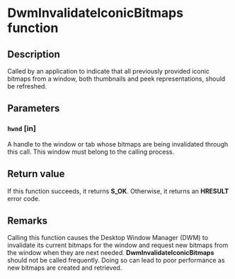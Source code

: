 # DwmInvalidateIconicBitmaps function

## Description

Called by an application to indicate that all previously provided iconic bitmaps from a window, both thumbnails and peek representations, should be refreshed.

## Parameters

### `hwnd` [in]

A handle to the window or tab whose bitmaps are being invalidated through this call. This window must belong to the calling process.

## Return value

If this function succeeds, it returns **S_OK**. Otherwise, it returns an **HRESULT** error code.

## Remarks

Calling this function causes the Desktop Window Manager (DWM) to invalidate its current bitmaps for the window and request new bitmaps from the window when they are next needed. **DwmInvalidateIconicBitmaps** should not be called frequently. Doing so can lead to poor performance as new bitmaps are created and retrieved.